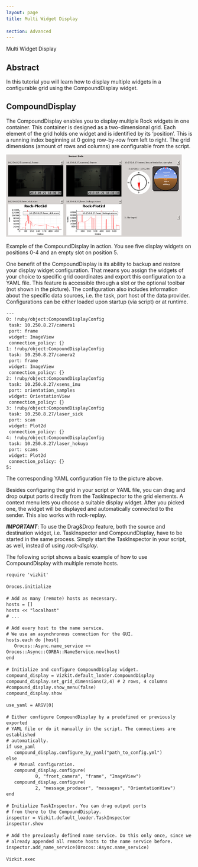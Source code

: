 ```yaml
---
layout: page
title: Multi Widget Display

section: Advanced
---
```


<div class="content2">
<div class="content2-pagetitle">Multi Widget Display</div>
<div class="content2-container line-box">
<div class="content2-container-1col">



<h2 id="abstract">Abstract</h2>

<p>In this tutorial you will learn how to display multiple widgets in a configurable grid using the CompoundDisplay widget. </p>

<h2 id="compounddisplay">CompoundDisplay</h2>

<p>The CompoundDisplay enables you to display multiple Rock widgets in one container. This container is designed as a two-dimensional grid. Each element of the grid holds one widget and is identified by its &lsquo;position&rsquo;. This is a running index beginning at 0 going row-by-row from left to right. The grid dimensions (amount of rows and columns) are configurable from the script.</p>

<p class="align-center"><img src="620_compound_display_example_small.png" alt="ImageView Widget" /></p>
<p class="caption">Example of the CompoundDisplay in action. You see five display widgets on positions 0-4 and an empty slot on position 5.</p>

<p>One benefit of the CompoundDisplay is its ability to backup and restore your display widget configuration. That means you assign the widgets of your choice to specific grid coordinates and export this configuration to a YAML file. This feature is accessible through a slot or the optional toolbar (not shown in the picture). The configuration also includes information about the specific data sources, i.e. the task, port host of the data provider. Configurations can be either loaded upon startup (via script) or at runtime.</p>

<pre><code class="language-ruby">---
0: !ruby/object:CompoundDisplayConfig
 task: 10.250.8.27/camera1
 port: frame
 widget: ImageView
 connection_policy: {}
1: !ruby/object:CompoundDisplayConfig
 task: 10.250.8.27/camera2
 port: frame
 widget: ImageView
 connection_policy: {}
2: !ruby/object:CompoundDisplayConfig
 task: 10.250.8.27/xsens_imu
 port: orientation_samples
 widget: OrientationView
 connection_policy: {}
3: !ruby/object:CompoundDisplayConfig
 task: 10.250.8.27/laser_sick
 port: scan
 widget: Plot2d
 connection_policy: {}
4: !ruby/object:CompoundDisplayConfig
 task: 10.250.8.27/laser_hokuyo
 port: scans
 widget: Plot2d
 connection_policy: {}
5:
</code></pre>

<p class="caption">The corresponding YAML configuration file to the picture above.</p>

<p>Besides configuring the grid in your script or YAML file, you can drag and drop output ports directly from the TaskInspector to the grid elements. A context menu lets you choose a suitable display widget. After you picked one, the widget will be displayed and automatically connected to the sender. This also works with rock-replay.</p>

<p class="warning"><strong><em>IMPORTANT</em></strong>:
To use the Drag&amp;Drop feature, both the source and destination widget, i.e. TaskInspector and CompoundDisplay, have to be started in the same process. Simply start the TaskInspector in your script, as well, instead of using <em>rock-display</em>.</p>

<p>The following script shows a basic example of how to use CompoundDisplay with multiple remote hosts.</p>

<pre><code class="language-ruby">require 'vizkit'

Orocos.initialize

# Add as many (remote) hosts as necessary.
hosts = []
hosts &lt;&lt; "localhost"
# ...

# Add every host to the name service.
# We use an asynchronous connection for the GUI.
hosts.each do |host|
   Orocos::Async.name_service &lt;&lt; Orocos::Async::CORBA::NameService.new(host)
end

# Initialize and configure CompoundDisplay widget.
compound_display = Vizkit.default_loader.CompoundDisplay
compound_display.set_grid_dimensions(2,4) # 2 rows, 4 columns
#compound_display.show_menu(false)
compound_display.show

use_yaml = ARGV[0]

# Either configure CompoundDisplay by a predefined or previously exported
# YAML file or do it manually in the script. The connections are established
# automatically.
if use_yaml
   compound_display.configure_by_yaml("path_to_config.yml")
else
   # Manual configuration.
   compound_display.configure(
           0, "front_camera", "frame", "ImageView")
   compound_display.configure(
           2, "message_producer", "messages", "OrientationView")
end

# Initialize TaskInspector. You can drag output ports
# from there to the CompoundDisplay.
inspector = Vizkit.default_loader.TaskInspector
inspector.show

# Add the previously defined name service. Do this only once, since we
# already appended all remote hosts to the name service before.
inspector.add_name_service(Orocos::Async.name_service)

Vizkit.exec
</code></pre>


</div>
</div>
</div>
